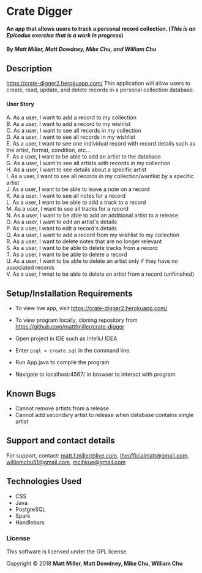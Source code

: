 
# Crate Digger

#### An app that allows users to track a personal record collection. (_This is an Epicodus exercise that is a work in progress_)

#### By _**Matt Miller, Matt Dowdney, Mike Chu, and William Chu**_

## Description

https://crate-digger2.herokuapp.com/
This application will allow users to create, read, update, and delete records in a personal collection database.

#### User Story

A. As a user, I want to add a record to my collection<br>
B. As a user, I want to add a record to my wishlist<br>
C. As a user, I want to see all records in my collection<br>
D. As a user, I want to see all records in my wishlist<br>
E. As a user, I want to see one individual record with record details such as the artist, format, condition, etc...<br>
F. As a user, I want to be able to add an artist to the database<br>
G. As a user, I want to see all artists with records in my collection<br>
H. As a user, I want to see details about a specific artist<br>
I. As a user, I want to see all records in my collection/wantlist by a specific artist<br>
J. As a user, I want to be able to leave a note on a record<br>
K. As a user, I want to see all notes for a record<br>
L. As a user, I want to be able to add a track to a record<br>
M. As a user, I want to see all tracks for a record<br>
N. As a user, I want to be able to add an additional artist to a release<br>
O. As a user, I want to edit an artist's details<br>
P. As a user, I want to edit a record's details<br>
Q. As a user, I want to add a record from my wishlist to my collection<br>
R. As a user, I want to delete notes that are no longer relevant<br>
S. As a user, I want to be able to delete tracks from a record<br>
T. As a user, I want to be able to delete a record<br>
U. As a user, I want to be able to delete an artist only if they have no associated records<br>
V. As a user, I wnat to be able to delete an artist from a record (unfinished)

<!-- ## Data relationship
![alt tag](screenshots/data.png "Data Model") -->

## Setup/Installation Requirements

* To view live app, visit https://crate-digger2.herokuapp.com/

* To view program locally, cloning repository from https://github.com/mattfmiller/crate-digger
* Open project in IDE such as IntelliJ IDEA
* Enter `psql < create.sql` in the command line.
* Run App.java to compile the program
* Navigate to localhost:4567/ in browser to interact with program

## Known Bugs

* Cannot remove artists from a release
* Cannot add secondary artist to release when database contains single artist

## Support and contact details

For support, contact: matt.f.miller@live.com, theofficialmatt@gmail.com, williamchu51@gmail.com, mcihkue@gmail.com

## Technologies Used

* CSS
* Java
* PostgreSQL
* Spark
* Handlebars

### License

This software is licensed under the GPL license.

Copyright © 2018 **Matt Miller, Matt Dowdney, Mike Chu, William Chu**
